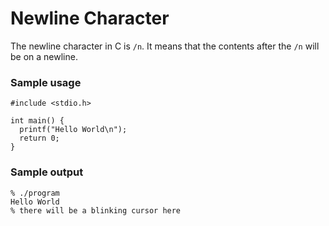 # Newline Character

The newline character in C is `/n`. It means that the contents after the `/n` will be on a newline.

### Sample usage

```
#include <stdio.h>

int main() {
  printf("Hello World\n");
  return 0;
}
```

### Sample output

```
% ./program
Hello World
% there will be a blinking cursor here
```
